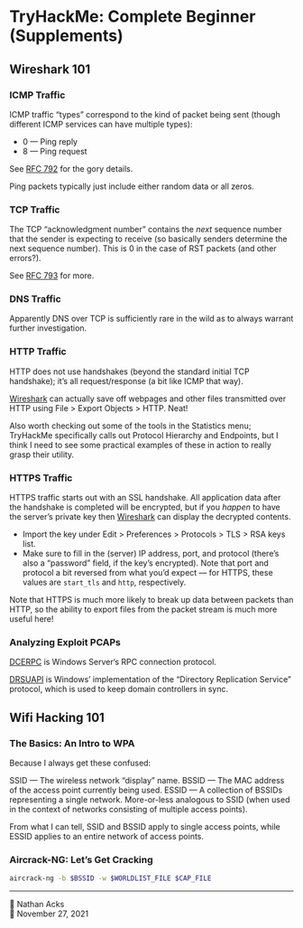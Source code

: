 # TryHackMe: Complete Beginner (Supplements)

## Wireshark 101

### ICMP Traffic

ICMP traffic “types” correspond to the kind of packet being sent (though different ICMP services can have multiple types):

* 0 — Ping reply
* 8 — Ping request

See [RFC 792](https://datatracker.ietf.org/doc/html/rfc792) for the gory details.

Ping packets typically just include either random data or all zeros.

### TCP Traffic

The TCP “acknowledgment number” contains the *next* sequence number that the sender is expecting to receive (so basically senders determine the next sequence number). This is 0 in the case of RST packets (and other errors?).

See [RFC 793](https://datatracker.ietf.org/doc/html/rfc793) for more.

### DNS Traffic

Apparently DNS over TCP is sufficiently rare in the wild as to always warrant further investigation.

### HTTP Traffic

HTTP does not use handshakes (beyond the standard initial TCP handshake); it’s all request/response (a bit like ICMP that way).

[Wireshark](../notes/kerbrute.md) can actually save off webpages and other files transmitted over HTTP using File > Export Objects > HTTP. Neat!

Also worth checking out some of the tools in the Statistics menu; TryHackMe specifically calls out Protocol Hierarchy and Endpoints, but I think I need to see some practical examples of these in action to really grasp their utility.

### HTTPS Traffic

HTTPS traffic starts out with an SSL handshake. All application data after the handshake is completed will be encrypted, but if you *happen* to have the server’s private key then [Wireshark](../notes/kerbrute.md) can display the decrypted contents.

* Import the key under Edit > Preferences > Protocols > TLS > RSA keys list.
* Make sure to fill in the (server) IP address, port, and protocol (there’s also a “password” field, if the key’s encrypted). Note that port and protocol a bit reversed from what you’d expect — for HTTPS, these values are `start_tls` and `http`, respectively.

Note that HTTPS is much more likely to break up data between packets than HTTP, so the ability to export files from the packet stream is much more useful here!

### Analyzing Exploit PCAPs

[DCERPC](https://en.wikipedia.org/wiki/DCE/RPC) is Windows Server‘s RPC connection protocol.

[DRSUAPI](https://wiki.samba.org/index.php/DRSUAPI) is Windows’ implementation of the “Directory Replication Service” protocol, which is used to keep domain controllers in sync.

## Wifi Hacking 101

### The Basics: An Intro to WPA

Because I always get these confused:

SSID — The wireless network “display” name.
BSSID — The MAC address of the access point currently being used.
ESSID — A collection of BSSIDs representing a single network. More-or-less analogous to SSID (when used in the context of networks consisting of multiple access points).

From what I can tell, SSID and BSSID apply to single access points, while ESSID applies to an entire network of access points.

### Aircrack-NG: Let’s Get Cracking

```bash
aircrack-ng -b $BSSID -w $WORLDLIST_FILE $CAP_FILE
```

- - - -

👤 Nathan Acks  
📅 November 27, 2021
